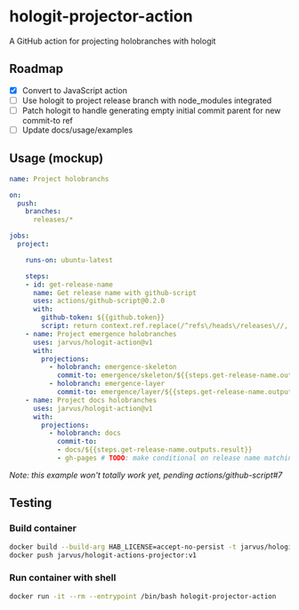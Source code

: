 # hologit-projector-action

A GitHub action for projecting holobranches with hologit

## Roadmap

- [X] Convert to JavaScript action
- [ ] Use hologit to project release branch with node_modules integrated
- [ ] Patch hologit to handle generating empty initial commit parent for new commit-to ref
- [ ] Update docs/usage/examples

## Usage (mockup)

```yaml
name: Project holobranchs

on:
  push:
    branches:
      releases/*

jobs:
  project:

    runs-on: ubuntu-latest

    steps:
    - id: get-release-name
      name: Get release name with github-script
      uses: actions/github-script@0.2.0
      with:
        github-token: ${{github.token}}
        script: return context.ref.replace(/^refs\/heads\/releases\//, '')
    - name: Project emergence holobranches
      uses: jarvus/hologit-action@v1
      with:
        projections:
          - holobranch: emergence-skeleton
            commit-to: emergence/skeleton/${{steps.get-release-name.outputs.result}}
          - holobranch: emergence-layer
            commit-to: emergence/layer/${{steps.get-release-name.outputs.result}}
    - name: Project docs holobranches
      uses: jarvus/hologit-action@v1
      with:
        projections:
          - holobranch: docs
            commit-to:
            - docs/${{steps.get-release-name.outputs.result}}
            - gh-pages # TODO: make conditional on release name matching current major version
  ```

*Note: this example won't totally work yet, pending actions/github-script#7*

## Testing

### Build container

```bash
docker build --build-arg HAB_LICENSE=accept-no-persist -t jarvus/hologit-actions-projector:v1 .
docker push jarvus/hologit-actions-projector:v1
```

### Run container with shell

```bash
docker run -it --rm --entrypoint /bin/bash hologit-projector-action
```

